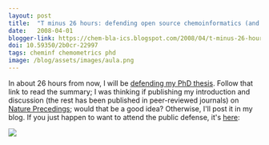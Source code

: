 ```yaml
---
layout: post
title:  "T minus 26 hours: defending open source chemoinformatics (and more)"
date:   2008-04-01
blogger-link: https://chem-bla-ics.blogspot.com/2008/04/t-minus-26-hours-defending-open-source.html
doi: 10.59350/2b0cr-22997
tags: cheminf chemometrics phd
image: /blog/assets/images/aula.png
---
```


In about 26 hours from now, I will be [defending my PhD thesis](http://chem-bla-ics.blogspot.com/2008/03/todo-april-2nd-defend-my-phd-work.html).
Follow that link to read the summary; I was thinking if publishing my introduction and discussion (the rest has been published in peer-reviewed
journals) on [Nature Precedings](http://precedings.nature.com/); would that be a good idea? Otherwise, I'll post it in my blog. If you just
happen to want to attend the public defense, it's
[here](http://maps.google.com/maps?f=q&hl=en&geocode=&q=Comeniuslaan+2,+6525+Nijmegen,+Nijmegen+(Gelderland),+Netherlands&sll=37.0625,-95.677068&sspn=28.114729,75.234375&ie=UTF8&ll=51.820699,5.857548&spn=0.002673,0.009184&t=h&z=17&iwloc=addr):

![](/blog/assets/images/aula.png)
